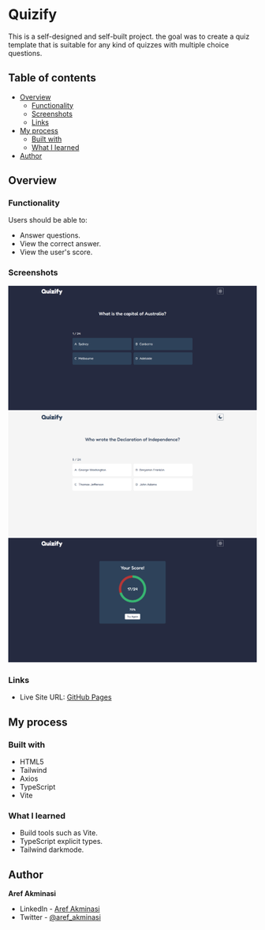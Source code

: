 # Quizify

This is a self-designed and self-built project. the goal was to create a quiz template that is suitable for any kind of quizzes with multiple choice questions.

## Table of contents

- [Overview](#overview)
  - [Functionality](#functionality)
  - [Screenshots](#screenshots)
  - [Links](#links)
- [My process](#my-process)
  - [Built with](#built-with)
  - [What I learned](#what-i-learned)
- [Author](#author)

## Overview

### Functionality

Users should be able to:

- Answer questions.
- View the correct answer.
- View the user's score.

### Screenshots

![](/screenshots/screenshot1.png)
![](/screenshots/screenshot2.png)
![](/screenshots/screenshot3.png)

### Links

- Live Site URL: [GitHub Pages](https://aref-akminasi.github.io/quizify/)

## My process

### Built with

- HTML5
- Tailwind
- Axios
- TypeScript
- Vite

### What I learned

- Build tools such as Vite.
- TypeScript explicit types.
- Tailwind darkmode.

## Author

**Aref Akminasi**

- LinkedIn - [Aref Akminasi](https://www.linkedin.com/in/aref-akminasi-91412b207/)
- Twitter - [@aref_akminasi](https://twitter.com/aref_akminasi)
